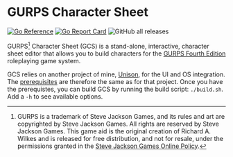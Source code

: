 # GURPS Character Sheet

[![Go Reference](https://pkg.go.dev/badge/github.com/richardwilkes/gcs/v5.svg)](https://pkg.go.dev/github.com/richardwilkes/gcs/v5)
[![Go Report Card](https://goreportcard.com/badge/github.com/richardwilkes/gcs/v5)](https://goreportcard.com/report/github.com/richardwilkes/gcs/v5)
![GitHub all releases](https://img.shields.io/github/downloads/richardwilkes/gcs/total?style=plastic)

GURPS[^1] Character Sheet (GCS) is a stand-alone, interactive, character sheet editor that allows you to build
characters for the [GURPS Fourth Edition](http://www.sjgames.com/gurps) roleplaying game system.

GCS relies on another project of mine, [Unison](https://github.com/richardwilkes/unison),
for the UI and OS integration. The [prerequisites](https://github.com/richardwilkes/unison/blob/main/README.md) are
therefore the same as for that project. Once you have the prerequistes, you can build GCS by running the build script:
`./build.sh`. Add a `-h` to see available options.

[^1]: GURPS is a trademark of Steve Jackson Games, and its rules and art are copyrighted by Steve Jackson Games. All
rights are reserved by Steve Jackson Games. This game aid is the original creation of Richard A. Wilkes and is
released for free distribution, and not for resale, under the permissions granted in the
[Steve Jackson Games Online Policy](http://www.sjgames.com/general/online_policy.html).
